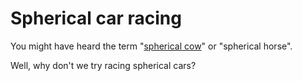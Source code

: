 # Spherical car racing

You might have heard the term "[spherical cow](https://en.wikipedia.org/wiki/Spherical_cow)" or "spherical horse".

Well, why don't we try racing spherical cars?
